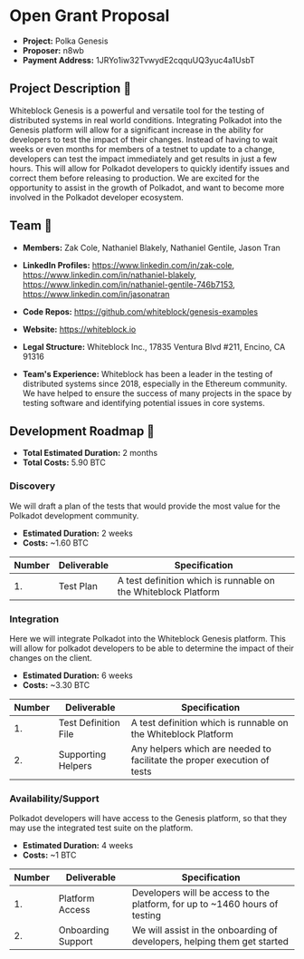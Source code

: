 # Open Grant Proposal

* **Project:** Polka Genesis
* **Proposer:** n8wb
* **Payment Address:** 1JRYo1iw32TvwydE2cqquUQ3yuc4a1UsbT

## Project Description :page_facing_up: 
Whiteblock Genesis is a powerful and versatile tool for the testing of distributed systems in real world conditions. Integrating Polkadot into the Genesis platform will allow for a significant increase in the ability for developers to test the impact of their changes. Instead of having to wait weeks or even months for members of a testnet to update to a change, developers can test the impact immediately and get results in just a few hours. This will allow for Polkadot developers to quickly identify issues and correct them before releasing to production. We are excited for the opportunity to assist in the growth of Polkadot, and want to become more involved in the Polkadot developer ecosystem. 

## Team :busts_in_silhouette:

* **Members:** Zak Cole, Nathaniel Blakely, Nathaniel Gentile, Jason Tran
* **LinkedIn Profiles:** https://www.linkedin.com/in/zak-cole, https://www.linkedin.com/in/nathaniel-blakely, https://www.linkedin.com/in/nathaniel-gentile-746b7153,
https://www.linkedin.com/in/jasonatran

* **Code Repos:** https://github.com/whiteblock/genesis-examples
* **Website:**	https://whiteblock.io
* **Legal Structure:** Whiteblock Inc., 17835 Ventura Blvd #211, Encino, CA 91316
* **Team's Experience:** 
Whiteblock has been a leader in the testing of distributed systems since 2018, especially in the Ethereum community. We have helped to ensure the success of many projects in the space by testing software and identifying potential issues in core systems. 

## Development Roadmap :nut_and_bolt: 

* **Total Estimated Duration:** 2 months
* **Total Costs:** 5.90 BTC

### Discovery
We will draft a plan of the tests that would provide the most value for the Polkadot development community.

* **Estimated Duration:** 2 weeks
* **Costs:** \~1.60 BTC

| Number | Deliverable | Specification | 
| ------------- | ------------- | ------------- |
| 1. | Test Plan | A test definition which is runnable on the Whiteblock Platform |  


### Integration

Here we will integrate Polkadot into the Whiteblock Genesis platform. This will allow for polkadot developers to be able to determine the impact of their changes on the client. 

* **Estimated Duration:** 6 weeks
* **Costs:** \~3.30 BTC

| Number | Deliverable | Specification | 
| ------------- | ------------- | ------------- |
| 1. | Test Definition File | A test definition which is runnable on the Whiteblock Platform |  
| 2. | Supporting Helpers | Any helpers which are needed to facilitate the proper execution of tests |

### Availability/Support
Polkadot developers will have access to the Genesis platform, so that they may use the integrated test suite on the platform. 

* **Estimated Duration:** 4 weeks
* **Costs:** \~1 BTC

| Number | Deliverable | Specification | 
| ------------- | ------------- | ------------- |
| 1. | Platform Access | Developers will be access to the platform, for up to \~1460 hours of testing |  
| 2. | Onboarding Support | We will assist in the onboarding of developers, helping them get started |
